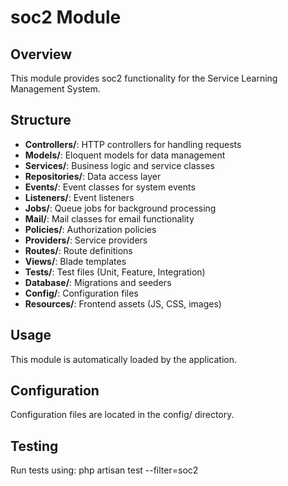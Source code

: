 # soc2 Module

## Overview
This module provides soc2 functionality for the Service Learning Management System.

## Structure
- **Controllers/**: HTTP controllers for handling requests
- **Models/**: Eloquent models for data management
- **Services/**: Business logic and service classes
- **Repositories/**: Data access layer
- **Events/**: Event classes for system events
- **Listeners/**: Event listeners
- **Jobs/**: Queue jobs for background processing
- **Mail/**: Mail classes for email functionality
- **Policies/**: Authorization policies
- **Providers/**: Service providers
- **Routes/**: Route definitions
- **Views/**: Blade templates
- **Tests/**: Test files (Unit, Feature, Integration)
- **Database/**: Migrations and seeders
- **Config/**: Configuration files
- **Resources/**: Frontend assets (JS, CSS, images)

## Usage
This module is automatically loaded by the application.

## Configuration
Configuration files are located in the config/ directory.

## Testing
Run tests using: php artisan test --filter=soc2
